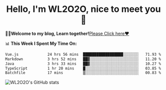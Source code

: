 <h1 align = "center">Hello, I'm WL2O2O, nice to meet you 👋</h1>

🧑‍💻**Welcome to my blog, Learn together!**[Please Click here❤️](https://wl2o2o.github.io)

📊 **This Week I Spent My Time On:**
<!--START_SECTION:waka-->

```txt
Vue.js             24 hrs 56 mins  ██████████████████░░░░░░░   71.93 %
Markdown           3 hrs 52 mins   ██▓░░░░░░░░░░░░░░░░░░░░░░   11.20 %
Java               3 hrs 33 mins   ██▓░░░░░░░░░░░░░░░░░░░░░░   10.27 %
TypeScript         1 hr 20 mins    █░░░░░░░░░░░░░░░░░░░░░░░░   03.85 %
Batchfile          17 mins         ▒░░░░░░░░░░░░░░░░░░░░░░░░   00.83 %
```

<!--END_SECTION:waka-->

![WL2O2O's GitHub stats](https://github-readme-stats.vercel.app/api?username=wl2o2o&show_icons=true)


<!--
**WL2O2O/WL2O2O** is a ✨ _special_ ✨ repository because its `README.md` (this file) appears on your GitHub profile.

Here are some ideas to get you started:

- 🔭 I’m currently working on ...
- 🌱 I’m currently learning ...
- 👯 I’m looking to collaborate on ...
- 🤔 I’m looking for help with ...
- 💬 Ask me about ...
- 📫 How to reach me: ...
- 😄 Pronouns: ...
- ⚡ Fun fact: ...
-->
